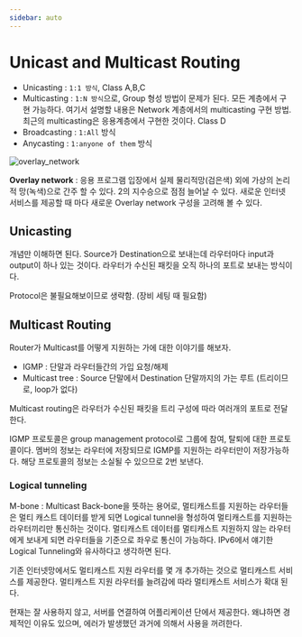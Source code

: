 ```yaml
---
sidebar: auto
---
```


# Unicast and Multicast Routing

- Unicasting : `1:1 방식`, Class A,B,C
- Multicasting : `1:N 방식`으로, Group 형성 방법이 문제가 된다. 모든 계층에서 구현 가능하다. 여기서 설명할 내용은 Network 계층에서의 multicasting 구현 방법. 최근의 multicasting은 응용계층에서 구현한 것이다. Class D
- Broadcasting : `1:All` 방식
- Anycasting : `1:anyone of them` 방식


![overlay_network](/TIL/images/Network/overlay_network.jpg)

**Overlay network** : 응용 프로그램 입장에서 실제 물리적망(검은색) 외에 가상의 논리적 망(녹색)으로 간주 할 수 있다. 2의 지수승으로 점점 늘어날 수 있다. 새로운 인터넷 서비스를 제공할 때 마다 새로운 Overlay network 구성을 고려해 볼 수 있다.

## Unicasting

개념만 이해하면 된다. Source가 Destination으로 보내는데 라우터마다 input과 output이 하나 있는 것이다. 라우터가 수신된 패킷을 오직 하나의 포트로 보내는 방식이다.  

Protocol은 불필요해보이므로 생략함. (장비 세팅 때 필요함)  

## Multicast Routing

Router가 Multicast를 어떻게 지원하는 가에 대한 이야기를 해보자.  

- IGMP : 단말과 라우터들간의 가입 요청/해제
- Multicast tree : Source 단말에서 Destination 단말까지의 가는 루트 (트리이므로, loop가 없다)

Multicast routing은 라우터가 수신된 패킷을 트리 구성에 따라 여러개의 포트로 전달한다.  

IGMP 프로토콜은 group management protocol로 그룹에 참여, 탈퇴에 대한 프로토콜이다. 멤버의 정보는 라우터에 저장되므로 IGMP를 지원하는 라우터만이 저장가능하다. 해당 프로토콜의 정보는 소실될 수 있으므로 2번 보낸다.  

### Logical tunneling  

M-bone : Multicast Back-bone을 뜻하는 용어로, 멀티캐스트를 지원하는 라우터들은 멀티 캐스트 데이터를 받게 되면 Logical tunnel을 형성하여 멀티캐스트를 지원하는 라우터끼리만 통신하는 것이다. 멀티캐스트 데이터를 멀티캐스트 지원하지 않는 라우터에게 보내게 되면 라우터들을 기준으로 좌우로 통신이 가능하다. IPv6에서 얘기한 Logical Tunneling와 유사하다고 생각하면 된다.  

기존 인터넷망에서도 멀티캐스트 지원 라우터를 몇 개 추가하는 것으로 멀티캐스트 서비스를 제공한다. 멀티캐스트 지원 라우터를 늘려감에 따라 멀티캐스트 서비스가 확대 된다.  

현재는 잘 사용하지 않고, 서버를 연결하여 어플리케이션 단에서 제공한다. 왜냐하면 경제적인 이유도 있으며, 에러가 발생했던 과거에 의해서 사용을 꺼려한다.  